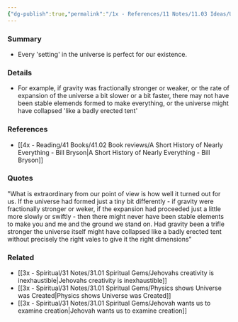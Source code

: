 ```yaml
---
{"dg-publish":true,"permalink":"/1x - References/11 Notes/11.03 Ideas/Universe was created perfectly for existence/","title":"Universe was created perfectly for existence","noteIcon":""}
---
```



### Summary
- Every 'setting' in the universe is perfect for our existence. 

### Details
- For example, if gravity was fractionally stronger or weaker, or the rate of expansion of the universe a bit slower or a bit faster, there may not have been stable elemends formed to make everything, or the universe might have collapsed 'like a badly erected tent'

### References
- [[4x - Reading/41 Books/41.02 Book reviews/A Short History of Nearly Everything - Bill Bryson\|A Short History of Nearly Everything - Bill Bryson]]

### Quotes
"What is extraordinary from our point of view is how well it turned out for us. If the universe had formed just a tiny bit differently - if gravity were fractionally stronger or weker, if the expansion had proceeded just a little more slowly or swiftly - then there might never have been stable elements to make you and me and the ground we stand on. Had gravity been a trifle stronger the universe itself might have collapsed like a badly erected tent without precisely the right vales to give it the right dimensions"

### Related
- [[3x - Spiritual/31 Notes/31.01 Spiritual Gems/Jehovahs creativity is inexhaustible\|Jehovahs creativity is inexhaustible]]
- [[3x - Spiritual/31 Notes/31.01 Spiritual Gems/Physics shows Universe was Created\|Physics shows Universe was Created]]
- [[3x - Spiritual/31 Notes/31.01 Spiritual Gems/Jehovah wants us to examine creation\|Jehovah wants us to examine creation]]